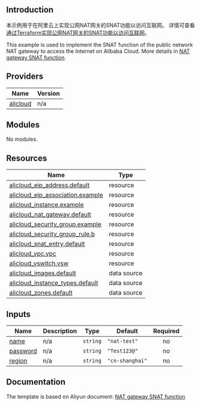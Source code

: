 ## Introduction

<!-- DOCS_DESCRIPTION_CN -->
本示例用于在阿里云上实现公网NAT网关的SNAT功能以访问互联网。
详情可查看[通过Terraform实现公网NAT网关的SNAT功能以访问互联网](https://help.aliyun.com/zh/nat-gateway/getting-started/use-the-snat-feature-of-an-internet-nat-gateway-to-access-the-internet)。
<!-- DOCS_DESCRIPTION_CN -->

<!-- DOCS_DESCRIPTION_EN -->
This example is used to implement the SNAT function of the public network NAT gateway to access the Internet on Alibaba Cloud.
More details in [NAT gateway SNAT function](https://help.aliyun.com/zh/nat-gateway/getting-started/use-the-snat-feature-of-an-internet-nat-gateway-to-access-the-internet).
<!-- DOCS_DESCRIPTION_EN -->


<!-- BEGIN_TF_DOCS -->
## Providers

| Name | Version |
|------|---------|
| <a name="provider_alicloud"></a> [alicloud](#provider\_alicloud) | n/a |

## Modules

No modules.

## Resources

| Name | Type |
|------|------|
| [alicloud_eip_address.default](https://registry.terraform.io/providers/aliyun/alicloud/latest/docs/resources/eip_address) | resource |
| [alicloud_eip_association.example](https://registry.terraform.io/providers/aliyun/alicloud/latest/docs/resources/eip_association) | resource |
| [alicloud_instance.example](https://registry.terraform.io/providers/aliyun/alicloud/latest/docs/resources/instance) | resource |
| [alicloud_nat_gateway.default](https://registry.terraform.io/providers/aliyun/alicloud/latest/docs/resources/nat_gateway) | resource |
| [alicloud_security_group.example](https://registry.terraform.io/providers/aliyun/alicloud/latest/docs/resources/security_group) | resource |
| [alicloud_security_group_rule.b](https://registry.terraform.io/providers/aliyun/alicloud/latest/docs/resources/security_group_rule) | resource |
| [alicloud_snat_entry.default](https://registry.terraform.io/providers/aliyun/alicloud/latest/docs/resources/snat_entry) | resource |
| [alicloud_vpc.vpc](https://registry.terraform.io/providers/aliyun/alicloud/latest/docs/resources/vpc) | resource |
| [alicloud_vswitch.vsw](https://registry.terraform.io/providers/aliyun/alicloud/latest/docs/resources/vswitch) | resource |
| [alicloud_images.default](https://registry.terraform.io/providers/aliyun/alicloud/latest/docs/data-sources/images) | data source |
| [alicloud_instance_types.default](https://registry.terraform.io/providers/aliyun/alicloud/latest/docs/data-sources/instance_types) | data source |
| [alicloud_zones.default](https://registry.terraform.io/providers/aliyun/alicloud/latest/docs/data-sources/zones) | data source |

## Inputs

| Name | Description | Type | Default | Required |
|------|-------------|------|---------|:--------:|
| <a name="input_name"></a> [name](#input\_name) | n/a | `string` | `"nat-test"` | no |
| <a name="input_password"></a> [password](#input\_password) | n/a | `string` | `"Test123@"` | no |
| <a name="input_region"></a> [region](#input\_region) | n/a | `string` | `"cn-shanghai"` | no |
<!-- END_TF_DOCS -->

## Documentation
<!-- docs-link --> 

The template is based on Aliyun document: [NAT gateway SNAT function](https://help.aliyun.com/zh/nat-gateway/getting-started/use-the-snat-feature-of-an-internet-nat-gateway-to-access-the-internet) 

<!-- docs-link --> 